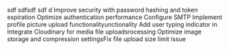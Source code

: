 sdf sdfsdf sdf d Improve security with password hashing and token expiration Optimize authentication performance Configure SMTP Implement profile picture upload functionalityunctionality Add user typing indicator in Integrate Cloudinary for media file uploadsrocessing Optimize image storage and compression settingsFix file upload size limit issue